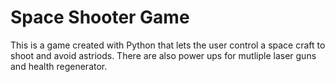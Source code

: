 # Space Shooter Game

This is a game created with Python that lets the user control a space craft to shoot and avoid astriods. 
There are also power ups for mutliple laser guns and health regenerator.
